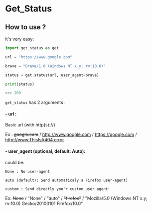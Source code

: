 # Get_Status

## How to use ?

it's very easy:

```python
import get_status as get

url = "https://www.google.com"

brave = "Brave/1.0 (Windows NT x.y; rv:10.0)"

status = get.status(url, user_agent=brave)

print(status)

>>> 200
```

``get_status`` has 2 arguments :

#### - url :

  Basic url (with http(s)://)

  Ex : ~~google.com~~ / http://www.google.com / https://google.com / ~~http://www.ThisIsA404.error~~

#### - user_agent (optional, default: Auto):

  could be:

    None : No user-agent

    auto (default): Send automaticaly a Firefox user-agent)

    custom : Send directly you'r custom user agent:

  Ex: ~~None~~ / "None" / "auto" / ~~"firefox"~~ / "Mozilla/5.0 (Windows NT x.y; rv:10.0) Gecko/20100101 Firefox/10.0"
